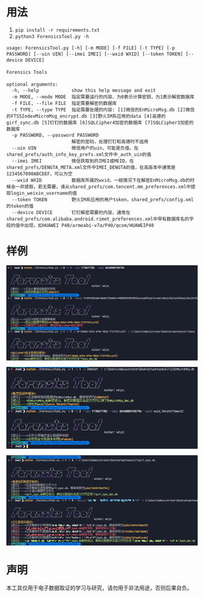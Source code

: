 # 用法
1. `pip install -r requirements.txt`
2. `python3 ForensicsTool.py -h`
```
usage: ForensicsTool.py [-h] [-m MODE] [-f FILE] [-t TYPE] [-p PASSWORD] [--uin UIN] [--imei IMEI] [--wxid WXID] [--token TOKEN] [--device DEVICE]

Forensics Tools

optional arguments:
  -h, --help            show this help message and exit
  -m MODE, --mode MODE  指定需要运行的内容，为0表示计算密钥，为1表示解密数据库
  -f FILE, --file FILE  指定需要解密的数据库
  -t TYPE, --type TYPE  指定需要处理的内容: [1]微信的EnMicroMsg.db [2]微信的FTS5IndexMicroMsg_encrypt.db [3]野火IM系应用的data [4]高德的girf_sync.db [5]钉钉的数据库 [6]SQLCipher4加密的数据库 [7]SQLCipher3加密的数据库
  -p PASSWORD, --password PASSWORD
                        解密的密码，处理钉钉和高德时不适用
  --uin UIN             微信用户的uin，可能是负值，在shared_prefs/auth_info_key_prefs.xml文件中_auth_uin的值
  --imei IMEI           微信获取到的IMEI或MEID，在shared_prefs/DENGTA_META.xml文件中IMEI_DENGTA的值，在高版本中通常是1234567890ABCDEF，可以为空
  --wxid WXID           数据库所属的wxid，一般情况下在解密EnMicroMsg.db的时候会一并提取，若无需要，请从shared_prefs/com.tencent.mm_preferences.xml中提取login_weixin_username的值
  --token TOKEN         野火IM系应用的用户token，shared_prefs/config.xml的token的值
  --device DEVICE       钉钉解密需要的内容，通常在shared_prefs/com.alibaba.android.rimet_preferences.xml中带有数据库名的字段的值中出现，如HUAWEI P40/armeabi-v7a/P40/qcom/HUAWEIP40
```

# 样例
![Alt text](static/image.png)

![Alt text](static/image-1.png)

![Alt text](static/image-2.png)

# 声明
本工具仅用于电子数据取证的学习与研究，请勿用于非法用途，否则后果自负。